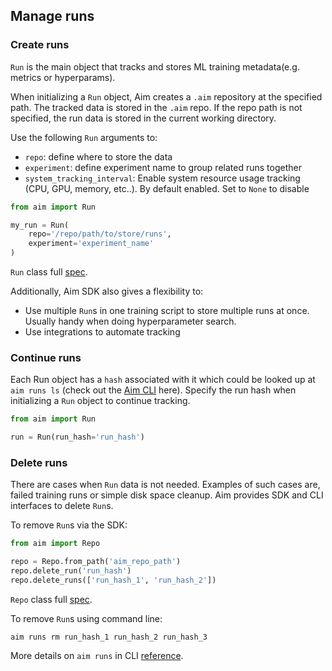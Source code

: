 ## Manage runs

### Create runs

`Run` is the main object that tracks and stores ML training metadata(e.g. metrics or hyperparams).

When initializing a `Run` object, Aim creates a `.aim` repository at the specified path.
The tracked data is stored in the `.aim` repo.
If the repo path is not specified, the run data is stored in the current working directory.

Use the following `Run` arguments to:
 - `repo`: define where to store the data
 - `experiment`: define experiment name to group related runs together
 - `system_tracking_interval`: Enable system resource usage tracking (CPU, GPU, memory, etc..). By default enabled. Set to `None` to disable

```python
from aim import Run

my_run = Run(
    repo='/repo/path/to/store/runs',
    experiment='experiment_name'
)
```
`Run` class full [spec](../refs/sdk.html#aim.sdk.run.Run).

Additionally, Aim SDK also gives a flexibility to:
- Use multiple `Run`s in one training script to store multiple runs at once. Usually handy when doing hyperparameter search.
- Use integrations to automate tracking

### Continue runs

Each Run object has a `hash` associated with it which could be looked up at `aim runs ls` (check out the [Aim CLI](../refs/cli.html#runs) here).
Specify the run hash when initializing a `Run` object to continue tracking.

```python
from aim import Run

run = Run(run_hash='run_hash')
```

### Delete runs

There are cases when `Run` data is not needed. Examples of such cases are, 
failed training runs or simple disk space cleanup. Aim provides SDK and CLI interfaces
to delete `Run`s.

To remove `Run`s via the SDK:

```python
from aim import Repo

repo = Repo.from_path('aim_repo_path')
repo.delete_run('run_hash')
repo.delete_runs(['run_hash_1', 'run_hash_2'])
```

`Repo` class full [spec](../refs/sdk.html#aim.sdk.repo.Repo).


To remove `Run`s using command line:
```shell
aim runs rm run_hash_1 run_hash_2 run_hash_3
```

More details on `aim runs` in CLI [reference](../refs/cli.html#runs).
